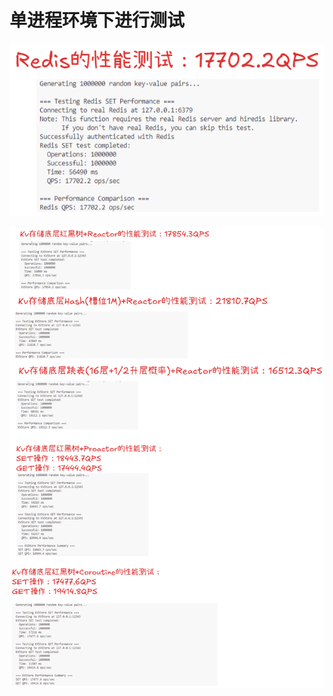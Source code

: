 # 单进程环境下进行测试

![image-20250622181650900](./assets/image-20250622181650900.png)





![image-20250622183455502](./assets/image-20250622183455502.png)
